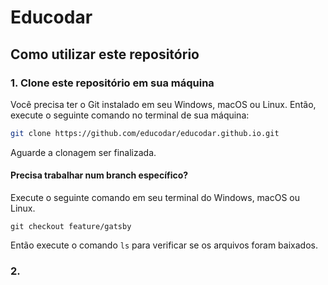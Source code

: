 # Educodar

## Como utilizar este repositório

### 1. Clone este repositório em sua máquina

Você precisa ter o Git instalado em seu Windows, macOS ou Linux.
Então, execute o seguinte comando no terminal de sua máquina:

```bash
git clone https://github.com/educodar/educodar.github.io.git
```

Aguarde a clonagem ser finalizada.

#### Precisa trabalhar num branch específico?

Execute o seguinte comando em seu terminal do Windows, macOS ou Linux.

```
git checkout feature/gatsby
```

Então execute o comando `ls` para verificar se os arquivos foram baixados.

### 2. 